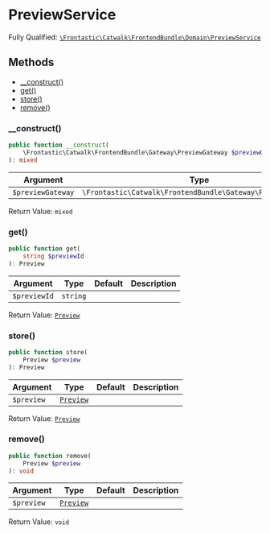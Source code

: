 #  PreviewService

Fully Qualified: [`\Frontastic\Catwalk\FrontendBundle\Domain\PreviewService`](../../../../src/php/FrontendBundle/Domain/PreviewService.php)

## Methods

* [__construct()](#__construct)
* [get()](#get)
* [store()](#store)
* [remove()](#remove)

### __construct()

```php
public function __construct(
    \Frontastic\Catwalk\FrontendBundle\Gateway\PreviewGateway $previewGateway
): mixed
```

Argument|Type|Default|Description
--------|----|-------|-----------
`$previewGateway`|`\Frontastic\Catwalk\FrontendBundle\Gateway\PreviewGateway`||

Return Value: `mixed`

### get()

```php
public function get(
    string $previewId
): Preview
```

Argument|Type|Default|Description
--------|----|-------|-----------
`$previewId`|`string`||

Return Value: [`Preview`](Preview.md)

### store()

```php
public function store(
    Preview $preview
): Preview
```

Argument|Type|Default|Description
--------|----|-------|-----------
`$preview`|[`Preview`](Preview.md)||

Return Value: [`Preview`](Preview.md)

### remove()

```php
public function remove(
    Preview $preview
): void
```

Argument|Type|Default|Description
--------|----|-------|-----------
`$preview`|[`Preview`](Preview.md)||

Return Value: `void`

